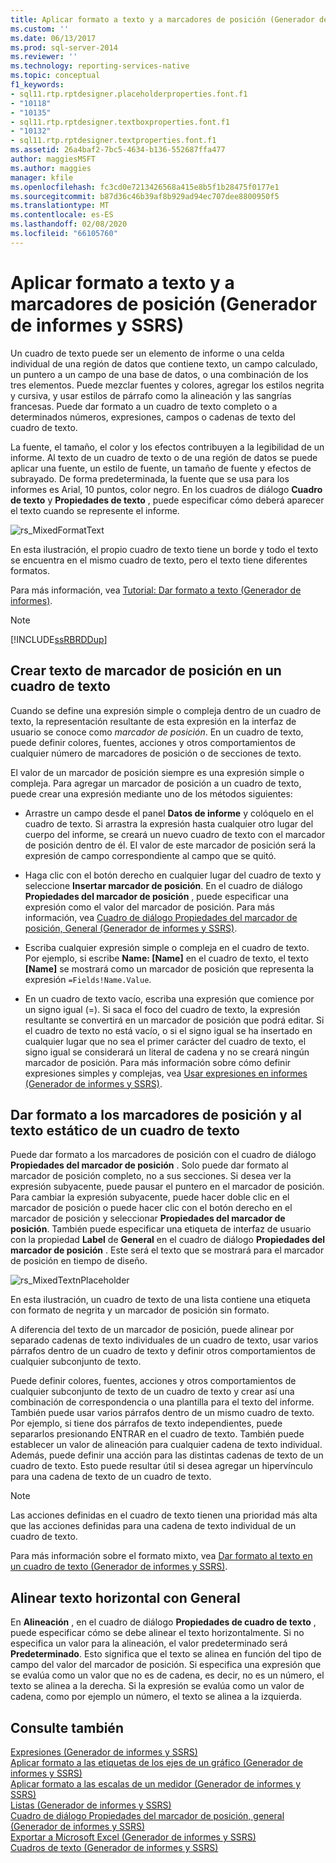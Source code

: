 ```yaml
---
title: Aplicar formato a texto y a marcadores de posición (Generador de informes y SSRS) | Microsoft Docs
ms.custom: ''
ms.date: 06/13/2017
ms.prod: sql-server-2014
ms.reviewer: ''
ms.technology: reporting-services-native
ms.topic: conceptual
f1_keywords:
- sql11.rtp.rptdesigner.placeholderproperties.font.f1
- "10118"
- "10135"
- sql11.rtp.rptdesigner.textboxproperties.font.f1
- "10132"
- sql11.rtp.rptdesigner.textproperties.font.f1
ms.assetid: 26a4baf2-7bc5-4634-b136-552687ffa477
author: maggiesMSFT
ms.author: maggies
manager: kfile
ms.openlocfilehash: fc3cd0e7213426568a415e8b5f1b28475f0177e1
ms.sourcegitcommit: b87d36c46b39af8b929ad94ec707dee8800950f5
ms.translationtype: MT
ms.contentlocale: es-ES
ms.lasthandoff: 02/08/2020
ms.locfileid: "66105760"
---
```

# <a name="formatting-text-and-placeholders-report-builder-and-ssrs"></a>Aplicar formato a texto y a marcadores de posición (Generador de informes y SSRS)
  Un cuadro de texto puede ser un elemento de informe o una celda individual de una región de datos que contiene texto, un campo calculado, un puntero a un campo de una base de datos, o una combinación de los tres elementos. Puede mezclar fuentes y colores, agregar los estilos negrita y cursiva, y usar estilos de párrafo como la alineación y las sangrías francesas. Puede dar formato a un cuadro de texto completo o a determinados números, expresiones, campos o cadenas de texto del cuadro de texto.  
  
 La fuente, el tamaño, el color y los efectos contribuyen a la legibilidad de un informe. Al texto de un cuadro de texto o de una región de datos se puede aplicar una fuente, un estilo de fuente, un tamaño de fuente y efectos de subrayado. De forma predeterminada, la fuente que se usa para los informes es Arial, 10 puntos, color negro. En los cuadros de diálogo **Cuadro de texto** y **Propiedades de texto** , puede especificar cómo deberá aparecer el texto cuando se represente el informe.  
  
 ![rs_MixedFormatText](../media/rs-mixedformattext.gif "rs_MixedFormatText")  
  
 En esta ilustración, el propio cuadro de texto tiene un borde y todo el texto se encuentra en el mismo cuadro de texto, pero el texto tiene diferentes formatos.  
  
 Para más información, vea [Tutorial: Dar formato a texto &#40;Generador de informes&#41;](../tutorial-format-text-report-builder.md).  
  
> [!NOTE]  
>  [!INCLUDE[ssRBRDDup](../../includes/ssrbrddup-md.md)]  
  
## <a name="creating-placeholder-text-in-a-text-box"></a>Crear texto de marcador de posición en un cuadro de texto  
 Cuando se define una expresión simple o compleja dentro de un cuadro de texto, la representación resultante de esta expresión en la interfaz de usuario se conoce como *marcador de posición*. En un cuadro de texto, puede definir colores, fuentes, acciones y otros comportamientos de cualquier número de marcadores de posición o de secciones de texto.  
  
 El valor de un marcador de posición siempre es una expresión simple o compleja. Para agregar un marcador de posición a un cuadro de texto, puede crear una expresión mediante uno de los métodos siguientes:  
  
-   Arrastre un campo desde el panel **Datos de informe** y colóquelo en el cuadro de texto. Si arrastra la expresión hasta cualquier otro lugar del cuerpo del informe, se creará un nuevo cuadro de texto con el marcador de posición dentro de él. El valor de este marcador de posición será la expresión de campo correspondiente al campo que se quitó.  
  
-   Haga clic con el botón derecho en cualquier lugar del cuadro de texto y seleccione **Insertar marcador de posición**. En el cuadro de diálogo **Propiedades del marcador de posición** , puede especificar una expresión como el valor del marcador de posición. Para más información, vea [Cuadro de diálogo Propiedades del marcador de posición, General &#40;Generador de informes y SSRS&#41;](../placeholder-properties-dialog-box-general-report-builder-and-ssrs.md).  
  
-   Escriba cualquier expresión simple o compleja en el cuadro de texto. Por ejemplo, si escribe **Name: [Name]** en el cuadro de texto, el texto **[Name]** se mostrará como un marcador de posición que representa la expresión `=Fields!Name.Value`.  
  
-   En un cuadro de texto vacío, escriba una expresión que comience por un signo igual (=). Si saca el foco del cuadro de texto, la expresión resultante se convertirá en un marcador de posición que podrá editar. Si el cuadro de texto no está vacío, o si el signo igual se ha insertado en cualquier lugar que no sea el primer carácter del cuadro de texto, el signo igual se considerará un literal de cadena y no se creará ningún marcador de posición. Para más información sobre cómo definir expresiones simples y complejas, vea [Usar expresiones en informes &#40;Generador de informes y SSRS&#41;](expression-uses-in-reports-report-builder-and-ssrs.md).  
  
## <a name="formatting-placeholders-and-static-text-in-a-text-box"></a>Dar formato a los marcadores de posición y al texto estático de un cuadro de texto  
 Puede dar formato a los marcadores de posición con el cuadro de diálogo **Propiedades del marcador de posición** . Solo puede dar formato al marcador de posición completo, no a sus secciones. Si desea ver la expresión subyacente, puede pausar el puntero en el marcador de posición. Para cambiar la expresión subyacente, puede hacer doble clic en el marcador de posición o puede hacer clic con el botón derecho en el marcador de posición y seleccionar **Propiedades del marcador de posición**. También puede especificar una etiqueta de interfaz de usuario con la propiedad **Label** de **General** en el cuadro de diálogo **Propiedades del marcador de posición** . Este será el texto que se mostrará para el marcador de posición en tiempo de diseño.  
  
 ![rs_MixedTextnPlaceholder](../media/rs-mixedtextnplaceholder.gif "rs_MixedTextnPlaceholder")  
  
 En esta ilustración, un cuadro de texto de una lista contiene una etiqueta con formato de negrita y un marcador de posición sin formato.  
  
 A diferencia del texto de un marcador de posición, puede alinear por separado cadenas de texto individuales de un cuadro de texto, usar varios párrafos dentro de un cuadro de texto y definir otros comportamientos de cualquier subconjunto de texto.  
  
 Puede definir colores, fuentes, acciones y otros comportamientos de cualquier subconjunto de texto de un cuadro de texto y crear así una combinación de correspondencia o una plantilla para el texto del informe. También puede usar varios párrafos dentro de un mismo cuadro de texto. Por ejemplo, si tiene dos párrafos de texto independientes, puede separarlos presionando ENTRAR en el cuadro de texto. También puede establecer un valor de alineación para cualquier cadena de texto individual. Además, puede definir una acción para las distintas cadenas de texto de un cuadro de texto. Esto puede resultar útil si desea agregar un hipervínculo para una cadena de texto de un cuadro de texto.  
  
> [!NOTE]  
>  Las acciones definidas en el cuadro de texto tienen una prioridad más alta que las acciones definidas para una cadena de texto individual de un cuadro de texto.  
  
 Para más información sobre el formato mixto, vea [Dar formato al texto en un cuadro de texto &#40;Generador de informes y SSRS&#41;](format-text-in-a-text-box-report-builder-and-ssrs.md).  
  
## <a name="aligning-horizontal-text-using-general"></a>Alinear texto horizontal con General  
 En **Alineación** , en el cuadro de diálogo **Propiedades de cuadro de texto** , puede especificar cómo se debe alinear el texto horizontalmente. Si no especifica un valor para la alineación, el valor predeterminado será **Predeterminado**. Esto significa que el texto se alinea en función del tipo de campo del valor del marcador de posición. Si especifica una expresión que se evalúa como un valor que no es de cadena, es decir, no es un número, el texto se alinea a la derecha. Si la expresión se evalúa como un valor de cadena, como por ejemplo un número, el texto se alinea a la izquierda.  
  
## <a name="see-also"></a>Consulte también  
 [Expresiones &#40;Generador de informes y SSRS&#41;](expressions-report-builder-and-ssrs.md)   
 [Aplicar formato a las etiquetas de los ejes de un gráfico &#40;Generador de informes y SSRS&#41;](formatting-axis-labels-on-a-chart-report-builder-and-ssrs.md)   
 [Aplicar formato a las escalas de un medidor &#40;Generador de informes y SSRS&#41;](formatting-scales-on-a-gauge-report-builder-and-ssrs.md)   
 [Listas &#40;Generador de informes y SSRS&#41;](tables-matrices-and-lists-report-builder-and-ssrs.md)   
 [Cuadro de diálogo Propiedades del marcador de posición, general &#40;Generador de informes y SSRS&#41;](../placeholder-properties-dialog-box-general-report-builder-and-ssrs.md)   
 [Exportar a Microsoft Excel &#40;Generador de informes y SSRS&#41;](../report-builder/exporting-to-microsoft-excel-report-builder-and-ssrs.md)   
 [Cuadros de texto &#40;Generador de informes y SSRS&#41;](text-boxes-report-builder-and-ssrs.md)  
  
  
